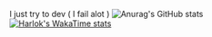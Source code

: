 I just try to dev ( I fail alot )
![Anurag's GitHub stats](https://github-readme-stats.vercel.app/api?username=BobbyTriesDeving&show_icons=true&theme=radical)
[![Harlok's WakaTime stats](https://github-readme-stats.vercel.app/api/BobbyTriesDeving?username=ffflabs)](https://github.com/anuraghazra/github-readme-stats)


